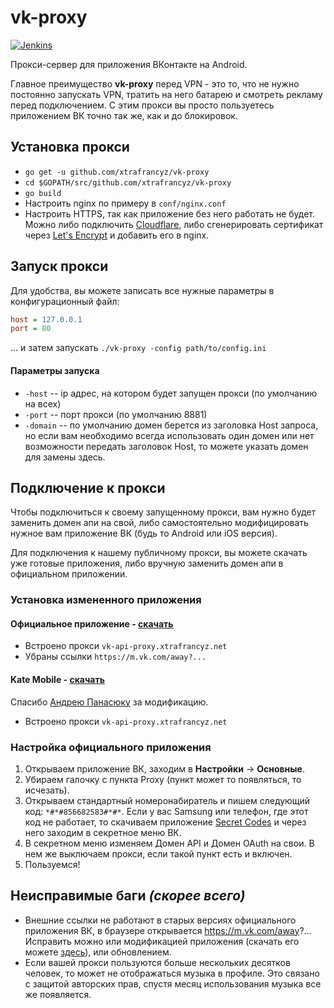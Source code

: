 # vk-proxy
[![Jenkins](https://img.shields.io/jenkins/s/https/ci.xtrafrancyz.net/job/vk-proxy.svg)](https://ci.xtrafrancyz.net/job/vk-proxy/)

Прокси-сервер для приложения ВКонтакте на Android.

Главное преимущество **vk-proxy** перед VPN - это то, что не нужно постоянно запускать VPN, тратить на него батарею и смотреть рекламу перед подключением. С этим прокси вы просто пользуетесь приложением ВК точно так же, как и до блокировок.

## Установка прокси
- `go get -u github.com/xtrafrancyz/vk-proxy`
- `cd $GOPATH/src/github.com/xtrafrancyz/vk-proxy`
- `go build`
- Настроить nginx по примеру в `conf/nginx.conf`
- Настроить HTTPS, так как приложение без него работать не будет. Можно либо подключить [Cloudflare](https://www.cloudflare.com), либо сгенерировать сертификат через [Let's Encrypt](https://certbot.eff.org) и добавить его в nginx.

## Запуск прокси
Для удобства, вы можете записать все нужные параметры в конфигурационный файл:
```ini
host = 127.0.0.1
port = 80
```
... и затем запускать `./vk-proxy -config path/to/config.ini`

#### Параметры запуска
- `-host` -- ip адрес, на котором будет запущен прокси (по умолчанию на всех)
- `-port` -- порт прокси (по умолчанию 8881)
- `-domain` -- по умолчанию домен берется из заголовка Host запроса, но если вам необходимо всегда использовать один домен или нет возможности передать заголовок Host, то можете указать домен для замены здесь.

## Подключение к прокси
Чтобы подключиться к своему запущенному прокси, вам нужно будет заменить домен апи на свой, либо самостоятельно модифицировать нужное вам приложение ВК (будь то Android или iOS версия).

Для подключения к нашему публичному прокси, вы можете скачать уже готовые приложения, либо вручную заменить домен апи в официальном приложении.

### Установка измененного приложения
#### Официальное приложение - [скачать](http://repo.xtrafrancyz.net/android-public/vk/vk_4.9.1_b1137-ua-mod.apk)
- Встроено прокси `vk-api-proxy.xtrafrancyz.net`
- Убраны ссылки `https://m.vk.com/away?...`
#### Kate Mobile - [скачать](http://repo.xtrafrancyz.net/android-public/vk/kate/kate_42_b406-ua-mod.apk)
Спасибо [Андрею Панасюку](https://vk.com/truelecter) за модификацию.
- Встроено прокси `vk-api-proxy.xtrafrancyz.net`

### Настройка официального приложения
1. Открываем приложение ВК, заходим в **Настройки** -> **Основные**.
2. Убираем галочку с пункта Proxy (пункт может то появляться, то исчезать).
3. Открываем стандартный номеронабиратель и пишем следующий код: `*#*#856682583#*#*`. Если у вас Samsung или телефон, где этот код не работает, то скачиваем приложение [Secret Codes](https://play.google.com/store/apps/details?id=fr.simon.marquis.secretcodes) и через него заходим в секретное меню ВК.
4. В секретном меню изменяем Домен API и Домен OAuth на свои. В нем же выключаем прокси, если такой пункт есть и включен.
5. Пользуемся!


## Неисправимые баги *(скорее всего)*
- Внешние ссылки не работают в старых версиях официального приложения ВК, в браузере открывается https://m.vk.com/away?... Исправить можно или модификацией приложения (скачать его можете [здесь](https://repo.xtrafrancyz.net/android-public/vk/)), или обновлением.
- Если вашей прокси пользуются больше нескольких десятков человек, то может не отображаться музыка в профиле. Это связано с защитой авторских прав, спустя месяц использования музыка все же появляется.
